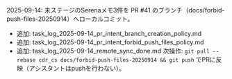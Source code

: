 2025-09-14: 未ステージのSerenaメモ3件を PR #41 のブランチ（docs/forbid-push-files-20250914）へローカルコミット。
- 追加: task_log_2025-09-14_pr_intent_branch_creation_policy.md
- 追加: task_log_2025-09-14_pr_intent_forbid_push_files_policy.md
- 追加: task_log_2025-09-14_remote_sync_done.md
次操作: `git pull --rebase cdr_cs docs/forbid-push-files-20250914 && git push` でPRに反映（アシスタントはpushを行わない）。
